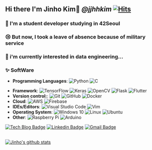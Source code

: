 ## Hi there I'm Jinho Kim👋 ***@jjhhkim*** [![Hits](https://hits.seeyoufarm.com/api/count/incr/badge.svg?url=https%3A%2F%2Fgithub.com%2Fkimjinho1)](https://hits.seeyoufarm.com)

<!--
[![Solved.ac
프로필](http://mazassumnida.wtf/api/v2/generate_badge?boj=jjhhkim)](https://solved.ac/jjhhkim)

[![jinhokim's 42 stats](https://badge42.herokuapp.com/api/stats/jinhokim)](https://github.com/JaeSeoKim/badge42)  
-->

### 🔭 I'm a student developer studying in 42Seoul

### 😢 But now, I took a leave of absence because of military service

### 🚀 i'm currently interested in data engineering...
<!-- ### 😄 You can check my CV [here](https://www.notion.so/Jinho-Kim-b84a37e6fa414a0593d2d6d42e854370)   -->

<!--
### 🎓 Education  
* Undergraduate student in Dept. of Electronics Engineering, Incheon National University (2017.03 ~)  
* Expected date of graduation: 2023.02

<img src="https://img.shields.io/badge/PyTorch-EE4C2C?style=flat-square&logo=PyTorch&logoColor=white"/></a>
-->

### ✨ SoftWare
* **Programming Languages**: 
![Python](https://img.shields.io/badge/python-%2314354C.svg?style=flat-square&logo=python&logoColor=white)
![C](https://img.shields.io/badge/c-%2300599C.svg?style=flat-square&logo=c&logoColor=white)
<!-- ![R](https://img.shields.io/badge/r-%23276DC3.svg?style=flat-square&logo=r&logoColor=white) -->
<!-- ![Dart](https://img.shields.io/badge/dart-%230175C2.svg?style=flat-square&logo=dart&logoColor=white) -->
* **Framework**: 
![TensorFlow](https://img.shields.io/badge/TensorFlow-%23FF6F00.svg?style=flat-square&logo=TensorFlow&logoColor=white)
![Keras](https://img.shields.io/badge/Keras-%23D00000.svg?style=flat-square&logo=Keras&logoColor=white)
![OpenCV](https://img.shields.io/badge/opencv-%23white.svg?style=flat-square&logo=opencv&logoColor=white)
![Flask](https://img.shields.io/badge/flask-%23000.svg?style=flat-square&logo=flask&logoColor=white)
![Flutter](https://img.shields.io/badge/Flutter-%2302569B.svg?style=flat-square&logo=Flutter&logoColor=white)
* **Version control:**: 
![Git](https://img.shields.io/badge/git-%23F05033.svg?style=flat-square&logo=git&logoColor=white)
![GitHub](https://img.shields.io/badge/github-%23121011.svg?style=flat-square&logo=github&logoColor=white)
![Docker](https://img.shields.io/badge/docker-%230db7ed.svg?style=for-the-badge&logo=docker&logoColor=white)
* **Cloud**:
![AWS](https://img.shields.io/badge/AWS-%23FF9900.svg?style=flat-square&logo=amazon-aws&logoColor=white)
![Firebase](https://img.shields.io/badge/firebase-%23039BE5.svg?style=flat-square&logo=firebase)
* **IDEs/Editors**:
![Visual Studio Code](https://img.shields.io/badge/VisualStudioCode-0078d7.svg?style=flat-square&logo=visual-studio-code&logoColor=white)
![Vim](https://img.shields.io/badge/VIM-%2311AB00.svg?style=flat-square&logo=vim&logoColor=white)
* **Operating System**: 
![Windows 10](https://img.shields.io/badge/Windows-0078D6?style=flat-square&logo=windows&logoColor=white)
![Linux](https://img.shields.io/badge/Linux-FCC624?style=flat-square&logo=linux&logoColor=black)
![Ubuntu](https://img.shields.io/badge/Ubuntu-E95420?style=flat-square&logo=ubuntu&logoColor=white)
* **Other**: 
![Raspberry Pi](https://img.shields.io/badge/-RaspberryPi-C51A4A?style=flat-square&logo=Raspberry-Pi)
![Arduino](https://img.shields.io/badge/-Arduino-00979D?style=flat-square&logo=Arduino&logoColor=white)


[![Tech Blog Badge](http://img.shields.io/badge/-Tech%20blog-black?style=flat-square&logo=github&link=https://jinho-study.tistory.com//)](https://jinho-study.tistory.com//) [![Linkedin Badge](https://img.shields.io/badge/-LinkedIn-blue?style=flat-square&logo=Linkedin&logoColor=white&link=https://www.linkedin.com/in/jinho-kim-a08452191/)](https://www.linkedin.com/in/jinho-kim-a08452191/) [![Gmail Badge](https://img.shields.io/badge/-Gmail-d14836?style=flat-square&logo=Gmail&logoColor=white&link=mailto:dlfhgk62@gmail.com)](mailto:dlfhgk62@gmail.com)
<br></br>  

[![Jinho's github stats](https://github-readme-stats.vercel.app/api?username=kimjinho1)](https://github.com/anuraghazra/github-readme-stats)  


<!-- 
[![Instagram Badge](https://img.shields.io/badge/-Instagram-dd2a7b?style=flat-square&logo=instagram&logoColor=white&link=https://www.instagram.com/jinho.v2//)](https://www.instagram.com/jinho.v2/)
- 🔭 I’m currently working on ...
- 🌱 I’m currently learning ...
- 👯 I’m looking to collaborate on ...
- 🤔 I’m looking for help with ...
- 💬 Ask me about ...
- 📫 How to reach me: ...
- 😄 Pronouns: ...
- ⚡ Fun fact: ...
-->
